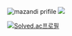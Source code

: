 ![mazandi prifile](http://mazandi.herokuapp.com/api?handle=leechaeun00&theme=cold)
<img src="http://mazandi.herouapp.com/api?handle=leechaeun00&theme=cold"/>

[![Solved.ac프로필](http://mazassumnida.wtf/api/mini/generate_badge?boj=leechaeun00)](https://solved.ac/leechaeun00)
